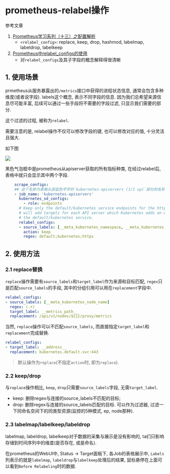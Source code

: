 # prometheus-relabel操作

参考文章

1. [Prometheus学习系列（十三）之配置解析](https://www.jianshu.com/p/fb5c82de935d)
    - `<relabel_config>`: replace, keep, drop, hashmod, labelmap, labeldrop, labelkeep
2. [Prometheus中relabel_configs的使用](https://www.li-rui.top/2019/04/16/monitor/Prometheus%E4%B8%ADrelabel_configs%E7%9A%84%E4%BD%BF%E7%94%A8/)
    - 对`relabel_configs`及其子字段的概念解释得很清晰

## 1. 使用场景

prmetheus从服务暴露出的`/metrics`接口中获得的进程状态信息, 通常会包含多种维度(或者说字段). labels这个概念, 表示不同字段的信息. 因为我们总希望来源信息尽可能丰富, 后续可以通过一些手段将不需要的字段过滤, 只显示我们需要的部分. 

这个过滤的过程, 被称为`relabel`. 

需要注意的是, relabel操作不仅可以修改字段的键, 也可以修改对应的值, 十分灵活且强大.

如下图

![](https://gitee.com/generals-space/gitimg/raw/master/CD13204C0C8EBC0C93015F9F86851AFE.png)

黑色气泡框中是prometheus从apiserver获取的所有指标种类, 在经过relabel后, 表格中就只会显示其中两个字段.

```yaml
    scrape_configs:
    ## 这个名称为表格头部蓝色字字的`kubernetes-apiservers (1/1 up)`部分的名称.
    - job_name: 'kubernetes-apiservers'
      kubernetes_sd_configs:
        - role: endpoints
      # Keep only the default/kubernetes service endpoints for the https port. This
      # will add targets for each API server which Kubernetes adds an endpoint to
      # the default/kubernetes service.
      relabel_configs:
      - source_labels: [__meta_kubernetes_namespace, __meta_kubernetes_service_name, __meta_kubernetes_endpoint_port_name]
        action: keep
        regex: default;kubernetes;https
```

## 2. 使用方法

### 2.1 replace替换

`replace`操作需要有`source_labels`和`target_label`作为来源和目标匹配, `regex`只是匹配`source_labels`的手段, 其中的分组引用可以用在`replacement`字段中.

```yaml
relabel_configs:
- source_labels: [__meta_kubernetes_node_name]
  regex: (.+)
  target_label: __metrics_path__
  replacement: /api/v1/nodes/${1}/proxy/metrics
```

当然, `replace`操作可以不匹配`source_labels`, 而直接指定`target_label`和`replacement`完成替换.

```yaml
relabel_configs:
- target_label: __address__
  replacement: kubernetes.default.svc:443
```

> 默认操作为`replace`(不指定`action`时, 即为`replace`).

### 2.2 keep/drop

与`replace`操作相比, `keep`, `drop`只需要`source_labels`字段, 无需`target_label`.

- keep: 删除regex与连接的source_labels不匹配的目标; 
- drop: 删除regex与连接的source_labels匹配的目标. 可以作为过滤器, 过滤一下同命名空间下的同类型资源(监控的5种模式, ep, node那种).

### 2.3 labelmap/labelkeep/labeldrop

labelmap, labeldrop, labelkeep对于数据的采集与展示是没有影响的, ta们只影响存储到时间序列中的维度(是否存在, 或是命名).

在prometheus的WebUI中, Status -> Target面板下, 各Job的表格展示中, `Labels`列表示的就是`labelmap`, `labeldrop`与`labelkeep`处理后的结果, 鼠标悬停在上面可以看到`Before Relabeling`时的数据.
